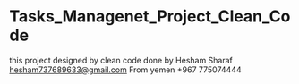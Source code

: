 # Tasks_Managenet_Project_Clean_Code
this project designed by clean code 
done by Hesham Sharaf
hesham737689633@gmail.com 
From yemen
+967 775074444
